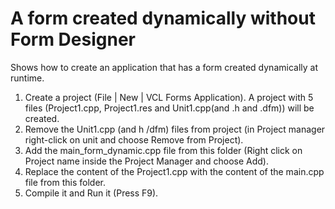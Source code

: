 # A form created dynamically without Form Designer

Shows how to create an application that has a form created dynamically at runtime.

1. Create a project (File | New | VCL Forms Application). A project with 5 files (Project1.cpp, Project1.res and Unit1.cpp(and .h and .dfm)) will be created.
2. Remove the Unit1.cpp (and h /dfm) files from project (in Project manager right-click on unit and choose Remove from Project).
3. Add the main_form_dynamic.cpp file from this folder (Right click on Project name inside the Project Manager and choose Add).
4. Replace the content of the Project1.cpp with the content of the main.cpp file from this folder.
5. Compile it and Run it (Press F9).